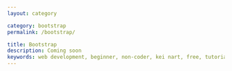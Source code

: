 ```yaml
---
layout: category

category: bootstrap
permalink: /bootstrap/

title: Bootstrap
description: Coming soon
keywords: web development, beginner, non-coder, kei nart, free, tutorial, coding, programming, code nart, html, css, bootstrap
---
```

